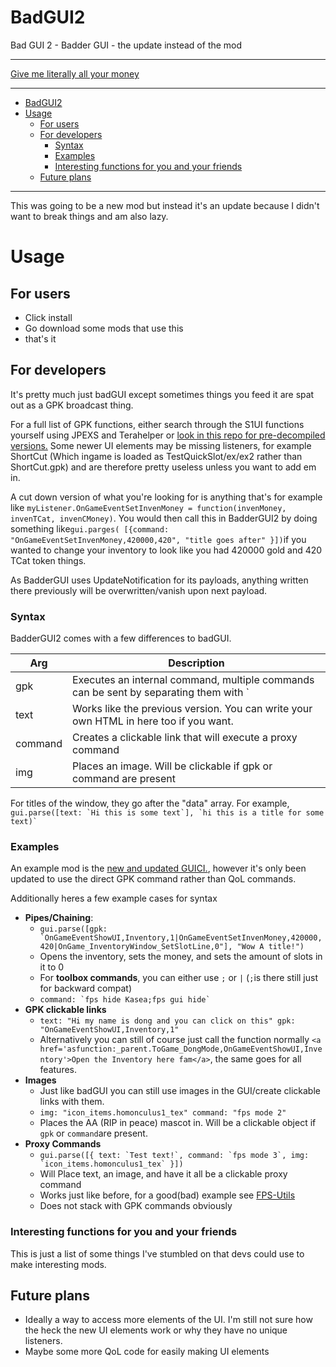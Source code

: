 # BadGUI2
Bad GUI 2 - Badder GUI - the update instead of the mod

---

[Give me literally all your money](https://ko-fi.com/codeagon)

---

- [BadGUI2](#bad-gu-i2)
- [Usage](#usage)
  - [For users](#for-users)
  - [For developers](#for-developers)
    - [Syntax](#syntax)
    - [Examples](#examples)
    - [Interesting functions for you and your friends](#interesting-functions-for-you-and-your-friends)
  - [Future plans](#future-plans)



---
This was going to be a new mod but instead it's an update because I didn't want to break things and am also lazy.
# Usage
## For users
- Click install
- Go download some mods that use this
- that's it
## For developers
It's pretty much just badGUI except sometimes things you feed it are spat out as a GPK broadcast thing.

For a full list of GPK functions, either search through the S1UI functions yourself using JPEXS and Terahelper or [look in this repo for pre-decompiled versions.](https://github.com/codeagon/scrip) Some newer UI elements may be missing listeners, for example ShortCut (Which ingame is loaded as TestQuickSlot/ex/ex2 rather than ShortCut.gpk) and are therefore pretty useless unless you want to add em in.

A cut down version of what you're looking for is anything that's for example like `myListener.OnGameEventSetInvenMoney = function(invenMoney, invenTCat, invenCMoney)`. You would then call this in BadderGUI2 by doing something like`gui.parges( [{command: "OnGameEventSetInvenMoney,420000,420", "title goes after" }])`if you wanted to change your inventory to look like you had 420000 gold and 420 TCat token things.

As BadderGUI uses UpdateNotification for its payloads, anything written there previously will be overwritten/vanish upon next payload.

### Syntax
BadderGUI2 comes with a few differences to badGUI. 

Arg | Description
---|---
gpk | Executes an internal command, multiple commands can be sent by separating them with `|`. When no text is given, commands execute right away and no window is shown.
text | Works like the previous version. You can write your own HTML in here too if you want.
command | Creates a clickable link that will execute a proxy command
img | Places an image. Will be clickable if gpk or command are present

For titles of the window, they go after the "data" array. For example, ```gui.parse([text: `Hi this is some text`], `hi this is a title for some text)` ```

### Examples
An example mod is the [new and updated GUICI.](https://github.com/codeagon/GUI-Controller), however it's only been updated to use the direct GPK command rather than QoL commands.

Additionally heres a few example cases for syntax
- **Pipes/Chaining**: 
  - ```gui.parse([gpk: `OnGameEventShowUI,Inventory,1|OnGameEventSetInvenMoney,420000,420|OnGame_InventoryWindow_SetSlotLine,0"], "Wow A title!") ```
  - Opens the inventory, sets the money, and sets the amount of slots in it to 0
  - For **toolbox commands**, you can either use `;` or `|` (`;`is there still just for backward compat)
  - ```command: `fps hide Kasea;fps gui hide` ```
- **GPK clickable links**
  - `text: "Hi my name is dong and you can click on this" gpk: "OnGameEventShowUI,Inventory,1"`
  - Alternatively you can still of course just call the function normally `<a href='asfunction:_parent.ToGame_DongMode,OnGameEventShowUI,Inventory'>Open the Inventory here fam</a>`, the same goes for all features.
- **Images**
  - Just like badGUI you can still use images in the GUI/create clickable links with them.
  - `img: "icon_items.homonculus1_tex" command: "fps mode 2"`
  - Places the AA (RIP in peace) mascot in. Will be a clickable object if `gpk` or `command`are present.
- **Proxy Commands**
  - ```gui.parse([{ text: `Test text!`, command: `fps mode 3`, img: `icon_items.homonculus1_tex` }])```
  - Will Place text, an image, and have it all be a clickable proxy command
  - Works just like before, for a good(bad) example see [FPS-Utils](https://github.com/codeagon/fps-utils)
  - Does not stack with GPK commands obviously 
### Interesting functions for you and your friends
This is just a list of some things I've stumbled on that devs could use to make interesting mods.

## Future plans
- Ideally a way to access more elements of the UI. I'm still not sure how the heck the new UI elements work or why they have no unique listeners.
- Maybe some more QoL code for easily making UI elements
